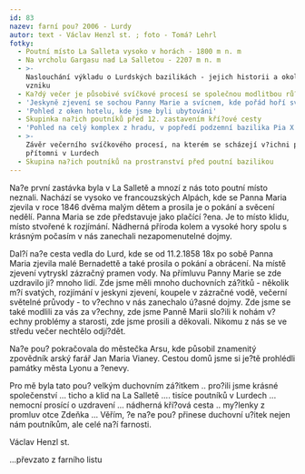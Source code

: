 ```yaml
---
id: 83
nazev: farní pou? 2006 - Lurdy
autor: text - Václav Henzl st. ; foto - Tomá? Lehrl
fotky:
  - Poutní místo La Salleta vysoko v horách - 1800 m n. m
  - Na vrcholu Gargasu nad La Salletou - 2207 m n. m
  - >-
    Naslouchání výkladu o Lurdských bazilikách - jejich historii a okolnostech
    vzniku
  - Ka?dý večer je působivé svíčkové procesí se společnou modlitbou rů?ence
  - 'Jeskyně zjevení se sochou Panny Marie a svícnem, kde pořád hoří svíce'
  - 'Pohled z oken hotelu, kde jsme byli ubytováni'
  - Skupinka na?ich poutníků před 12. zastavením kří?ové cesty
  - 'Pohled na celý komplex z hradu, v popředí podzemní bazilika Pia X'
  - >-
    Závěr večerního svíčkového procesí, na kterém se scházejí v?ichni poutníci
    přítomni v Lurdech
  - Skupina na?ich poutníků na prostranství před poutní bazilikou
---
```

Na?e první zastávka byla v La Salletě a mnozí z nás toto poutní místo neznali. Nachází se vysoko ve francouzských Alpách, kde se Panna Maria zjevila v roce 1846 dvěma malým dětem a prosila je o pokání a svěcení nedělí. Panna Maria se zde představuje jako plačící ?ena. Je to místo klidu, místo stvořené k rozjímání. Nádherná příroda kolem a vysoké hory spolu s krásným počasím v nás zanechali nezapomenutelné dojmy.<p>
Dal?í na?e cesta vedla do Lurd, kde se od 11.2.1858 18x po sobě Panna Maria zjevila malé Bernadettě a také prosila o pokání a obrácení. Na místě zjevení vytryskl zázračný pramen vody. Na přímluvu Panny Marie se zde uzdravilo ji? mnoho lidí. Zde jsme měli mnoho duchovních zá?itků - několik m?í svatých, rozjímání v jeskyni zjevení, koupele v zázračné vodě, večerní světelné průvody - to v?echno v nás zanechalo ú?asné dojmy. Zde jsme se také modlili za vás za v?echny, zde jsme Panně Marii slo?ili k nohám v?echny problémy a starosti, zde jsme prosili a děkovali. Nikomu z nás se ve středu večer nechtělo odjí?dět.<p>
Na?e pou? pokračovala do městečka Arsu, kde působil znamenitý zpovědník arský farář Jan Maria Vianey. Cestou domů jsme si je?tě prohlédli památky města Lyonu a ?enevy.<p>
Pro mě byla tato pou? velkým duchovním zá?itkem .. pro?ili jsme krásné společenství ... ticho a klid na La Salletě .... tisíce poutníků v Lurdech ... nemocní prosící o uzdravení ... nádherná kří?ová cesta .. my?lenky z promluv otce Zdeňka ... Věřím, ?e na?e pou? přinese duchovní u?itek nejen nám poutníkům, ale celé na?í farnosti.<p>
Václav Henzl st.<p>
...převzato z farního listu   
